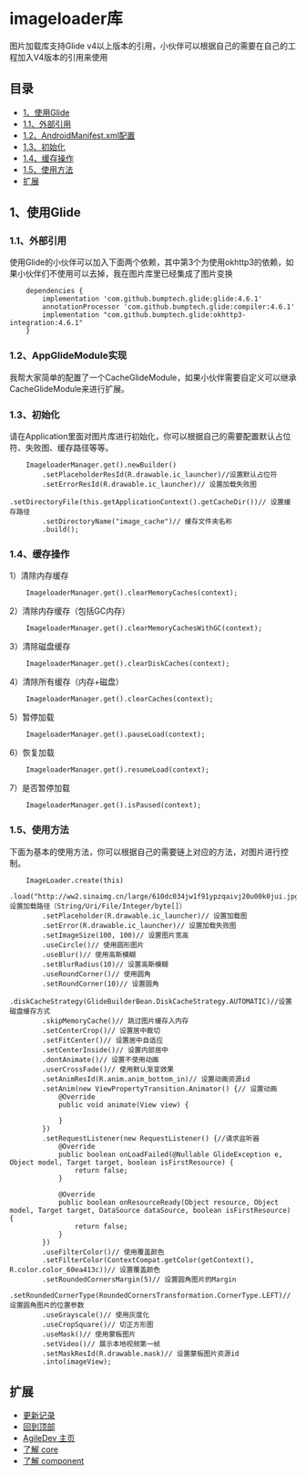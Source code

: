 # imageloader库
图片加载库支持Glide v4以上版本的引用，小伙伴可以根据自己的需要在自己的工程加入V4版本的引用来使用

## 目录
 - [1、使用Glide](https://github.com/LZ9/AgileDev/blob/master/imageloader/readme_imageloader.md#1使用glide)
 - [1.1、外部引用](https://github.com/LZ9/AgileDev/blob/master/imageloader/readme_imageloader.md#11外部引用)
 - [1.2、AndroidManifest.xml配置](https://github.com/LZ9/AgileDev/blob/master/imageloader/readme_imageloader.md#12androidmanifestxml配置)
 - [1.3、初始化](https://github.com/LZ9/AgileDev/blob/master/imageloader/readme_imageloader.md#13初始化)
 - [1.4、缓存操作](https://github.com/LZ9/AgileDev/blob/master/imageloader/readme_imageloader.md#14缓存操作)
 - [1.5、使用方法](https://github.com/LZ9/AgileDev/blob/master/imageloader/readme_imageloader.md#15使用方法)
 - [扩展](https://github.com/LZ9/AgileDev/blob/master/imageloader/readme_imageloader.md#扩展)

## 1、使用Glide
### 1.1、外部引用
使用Glide的小伙伴可以加入下面两个依赖，其中第3个为使用okhttp3的依赖，如果小伙伴们不使用可以去掉，我在图片库里已经集成了图片变换
```
    dependencies {
        implementation 'com.github.bumptech.glide:glide:4.6.1'
        annotationProcessor 'com.github.bumptech.glide:compiler:4.6.1'
        implementation "com.github.bumptech.glide:okhttp3-integration:4.6.1"
    }
```

### 1.2、AppGlideModule实现
我帮大家简单的配置了一个CacheGlideModule，如果小伙伴需要自定义可以继承CacheGlideModule来进行扩展。

### 1.3、初始化
请在Application里面对图片库进行初始化，你可以根据自己的需要配置默认占位符、失败图、缓存路径等等。
```
    ImageloaderManager.get().newBuilder()
        .setPlaceholderResId(R.drawable.ic_launcher)//设置默认占位符
        .setErrorResId(R.drawable.ic_launcher)// 设置加载失败图
        .setDirectoryFile(this.getApplicationContext().getCacheDir())// 设置缓存路径
        .setDirectoryName("image_cache")// 缓存文件夹名称
        .build();
```

### 1.4、缓存操作
1）清除内存缓存
```
    ImageloaderManager.get().clearMemoryCaches(context);
```
2）清除内存缓存（包括GC内存）
```
    ImageloaderManager.get().clearMemoryCachesWithGC(context);
```
3）清除磁盘缓存
```
    ImageloaderManager.get().clearDiskCaches(context);
```
4）清除所有缓存（内存+磁盘）
```
    ImageloaderManager.get().clearCaches(context);
```
5）暂停加载
```
    ImageloaderManager.get().pauseLoad(context);
```
6）恢复加载
```
    ImageloaderManager.get().resumeLoad(context);
```
7）是否暂停加载
```
    ImageloaderManager.get().isPaused(context);
```

### 1.5、使用方法
下面为基本的使用方法，你可以根据自己的需要链上对应的方法，对图片进行控制。
```
    ImageLoader.create(this)
        .load("http://ww2.sinaimg.cn/large/610dc034jw1f91ypzqaivj20u00k0jui.jpg")// 设置加载路径（String/Uri/File/Integer/byte[]）
        .setPlaceholder(R.drawable.ic_launcher)// 设置加载图
        .setError(R.drawable.ic_launcher)// 设置加载失败图
        .setImageSize(100, 100)// 设置图片宽高
        .useCircle()// 使用圆形图片
        .useBlur()// 使用高斯模糊
        .setBlurRadius(10)// 设置高斯模糊
        .useRoundCorner()// 使用圆角
        .setRoundCorner(10)// 设置圆角
        .diskCacheStrategy(GlideBuilderBean.DiskCacheStrategy.AUTOMATIC)//设置磁盘缓存方式
        .skipMemoryCache()// 跳过图片缓存入内存
        .setCenterCrop()// 设置居中裁切
        .setFitCenter()// 设置居中自适应
        .setCenterInside()// 设置内部居中
        .dontAnimate()// 设置不使用动画
        .userCrossFade()// 使用默认渐变效果
        .setAnimResId(R.anim.anim_bottom_in)// 设置动画资源id
        .setAnim(new ViewPropertyTransition.Animator() {// 设置动画
            @Override
            public void animate(View view) {

            }
        })
        .setRequestListener(new RequestListener() {//请求监听器
            @Override
            public boolean onLoadFailed(@Nullable GlideException e, Object model, Target target, boolean isFirstResource) {
                return false;
            }

            @Override
            public boolean onResourceReady(Object resource, Object model, Target target, DataSource dataSource, boolean isFirstResource) {
                return false;
            }
        })
        .useFilterColor()// 使用覆盖颜色
        .setFilterColor(ContextCompat.getColor(getContext(), R.color.color_60ea413c))// 设置覆盖颜色
        .setRoundedCornersMargin(5)// 设置圆角图片的Margin
        .setRoundedCornerType(RoundedCornersTransformation.CornerType.LEFT)// 设置圆角图片的位置参数
        .useGrayscale()// 使用灰度化
        .useCropSquare()// 切正方形图
        .useMask()// 使用蒙板图片
        .setVideo()// 展示本地视频第一帧
        .setMaskResId(R.drawable.mask)// 设置蒙板图片资源id
        .into(imageView);
```

## 扩展

- [更新记录](https://github.com/LZ9/AgileDev/blob/master/imageloader/readme_imageloader_update.md)
- [回到顶部](https://github.com/LZ9/AgileDev/blob/master/imageloader/readme_imageloader.md#imageloader库)
- [AgileDev 主页](https://github.com/LZ9/AgileDev)
- [了解 core](https://github.com/LZ9/AgileDev/blob/master/core/readme_core.md)
- [了解 component](https://github.com/LZ9/AgileDev/blob/master/component/readme_component.md)

